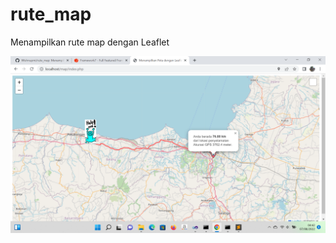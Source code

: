 # rute_map
Menampilkan rute map dengan Leaflet

![alt text](https://github.com/Wishnupmi/rute_map/blob/main/rute_map.png)


